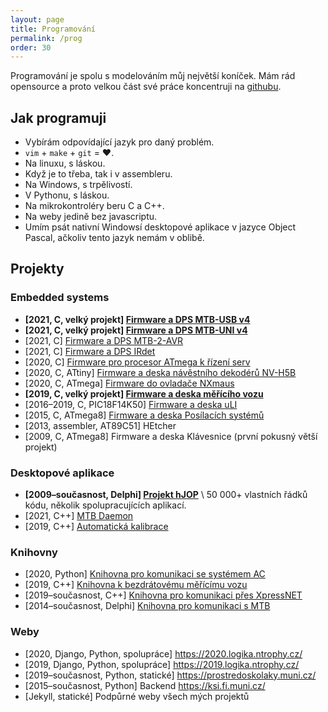 ```yaml
---
layout: page
title: Programování
permalink: /prog
order: 30
---
```


Programování je spolu s modelováním můj největší koníček. Mám rád opensource
a proto velkou část své práce koncentruji
na [githubu](https://github.com/horacekj).

## Jak programuji

 * Vybírám odpovídající jazyk pro daný problém.
 * `vim` + `make` + `git` = ♥.
 * Na linuxu, s láskou.
 * Když je to třeba, tak i v assembleru.
 * Na Windows, s trpělivostí.
 * V Pythonu, s láskou.
 * Na mikrokontroléry beru C a C++.
 * Na weby jedině bez javascriptu.
 * Umím psát nativní Windowsí desktopové aplikace v jazyce Object Pascal,
   ačkoliv tento jazyk nemám v oblibě.

## Projekty

### Embedded systems

* **\[2021, C, velký projekt\] [Firmware a DPS MTB-USB v4](https://mtb.kmz-brno.cz/cz/v4/usb)**
* **\[2021, C, velký projekt\] [Firmware a DPS MTB-UNI v4](https://mtb.kmz-brno.cz/cz/v4/uni)**
* \[2021, C\] [Firmware a DPS MTB-2-AVR](https://mtb.kmz-brno.cz/cz/v4/mtb-2-avr)
* \[2021, C\] [Firmware a DPS IRdet](https://mtb.kmz-brno.cz/cz/irdet)
* \[2020, C\] [Firmware pro procesor ATmega k řízení serv](https://github.com/horacekj/servocontroller-fw)
* \[2020, C, ATtiny\] [Firmware a deska návěstního dekodérů NV-H5B](https://github.com/kmzbrnoI/nv-h5b)
* \[2020, C, ATmega\] [Firmware do ovladače NXmaus](https://github.com/kmzbrnoI/nxmaus-fw)
* **\[2019, C, velký projekt\] [Firmware a deska měřícího vozu](https://wsm.kmz-brno.cz/)**
* \[2016–2019, C, PIC18F14K50\] [Firmware a deska uLI](https://uli.kmz-brno.cz/)
* \[2015, C, ATmega8\] [Firmware a deska Posílacích systémů](https://github.com/kmzbrnoI/posilaci-systemy-fw)
* \[2013, assembler, AT89C51\] HEtcher
* \[2009, C, ATmega8\] Firmware a deska Klávesnice (první pokusný větší projekt)

### Desktopové aplikace

* **\[2009–současnost, Delphi\] [Projekt hJOP](https://hjop.kmz-brno.cz/)** \\
  50 000+ vlastních řádků kódu, několik spolupracujících aplikací.
* \[2021, C++\] [MTB Daemon](https://mtb.kmz-brno.cz/cz/v4/daemon)
* \[2019, C++\] [Automatická kalibrace](https://github.com/kmzbrnoI/automatic-calibration)

### Knihovny

* \[2020, Python\] [Knihovna pro komunikaci se systémem AC](https://github.com/kmzbrnoI/ac-python)
* \[2019, C++\] [Knihovna k bezdrátovému měřícímu vozu](https://github.com/kmzbrnoI/wsm-lib-cpp-qt)
* \[2019–současnost, C++\] [Knihovna pro komunikaci přes XpressNET](https://github.com/kmzbrnoI/xn-lib-cpp-qt)
* \[2014–současnost, Delphi\] [Knihovna pro komunikaci s MTB](https://github.com/kmzbrnoI/mtb-lib)

### Weby

* [2020, Django, Python, spolupráce] <https://2020.logika.ntrophy.cz/>
* [2019, Django, Python, spolupráce] <https://2019.logika.ntrophy.cz/>
* [2019–současnost, Python, statické] <https://prostredoskolaky.muni.cz/>
* [2015–současnost, Python] Backend <https://ksi.fi.muni.cz/>
* [Jekyll, statické] Podpůrné weby všech mých projektů
